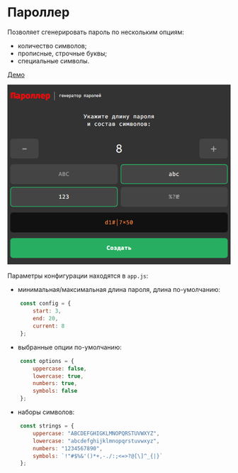 # Пароллер

Позволяет сгенерировать пароль по нескольким опциям:
- количество символов;
- прописные, строчные буквы;
- специальные символы.

[Демо](https://mchlv.ru/paroller)

![](images/intro.png)

Параметры конфигурации находятся в ```app.js```:
- минимальная/максимальная длина пароля, длина по-умолчанию:
```javascript
    const config = {
        start: 3,
        end: 20,
        current: 8
    };
```
- выбранные опции по-умолчанию:
```javascript
    const options = {
        uppercase: false,
        lowercase: true,
        numbers: true,
        symbols: false
    };
```

- наборы символов:
```javascript
    const strings = {
        uppercase: "ABCDEFGHIGKLMNOPQRSTUVWXYZ",
        lowercase: "abcdefghijklmnopqrstuvwxyz",
        numbers: "1234567890",
        symbols: `!"#$%&'()*+,-./:;<=>?@[\]^_{|}`
    };
```
